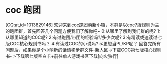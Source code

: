 # coc 跑团



[CQ:at,id=1013829146] 欢迎来到coc跑团萌新小镇，本群是以coc7版规则为主的跑团群，首先回答几个问题方便我们了解你吧~
0:从哪里了解到我们群的呢?
1:从哪里知道的C0C呢?
2:有过跑团/带团的经验吗?/多少次呢?
3:有精读或速读过七版COC核心规则书吗？
4:有读过COC的小说吗?
5:更想当PL/KP呢？
回答完所有问题后，如果你是个小萌新的话请移步群文件-新人区→下载COC第七版核心规则书- >下载第七版空白卡+前往单人游戏书区下载[向火独行]



